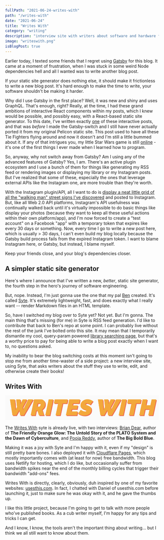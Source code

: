 ```yaml
---
fullPath: "2021-06-24-writes-with"
path: "/writes-with"
date: "2021-06-24"
title: "Writes With"
category: "writing"
description: "interview site with writers about software and hardware for writing"
image: "writeswith.png"
isBlogPost: true
---
```


Earlier today, I texted some friends that I regret using [Gatsby](https://www.gatsbyjs.com/) for this blog. It came at a moment of frustration, when I was stuck in some weird Node dependencies hell and all I wanted was to write another blog post.

If your static site generator does nothing else, it should make it frictionless to write a new blog post. It's hard enough to make the time to write, your software shouldn't be making it harder. 

Why did I use Gatsby in the first place? Well, it was new and shiny and uses GraphQL. That's enough, right? Really, at the time, I had these grand ambitions of interactive React components within my posts, which I knew would be possible, and possibly easy, with a React-based static site generator. To this date, I've written exactly [one](/pseudoclassical-star-wars) of these interactive posts, and that was *before* I made the Gatsby-switch and I still have never actually ported it from my original Pelicon static site. This post used to have all these Tie Fighters flying around and now it doesn't and I'm still a little bummed about it. If any of that intrigues you, my little Star Wars game is still [online](https://whatrocks.github.io/aluminum-falcon/) - it's one of the first things I ever made when I learned how to program.

So, anyway, why not switch away from Gatsby? Am I using any of the advanced features of Gatsby? Yes, I am. There's an active plugin ecosystem and I use a bunch of them for things like generating my RSS feed or rendering images or displaying my library or my Instagram posts. But I've realized that some of these, especially the ones that leverage external APIs like the Instagram one, are more trouble than they're worth.

With the Instagram plugin/API, all I want to do is [display a neat little grid of all the "walking man" street signs I've discovered](/walkingman) and posted to Instagram. But, like all Web 2.0 API platforms, Instagram's API usefulness was continually walked back until it's virtually impossible to do basic things like display your photos (because they want to keep all these useful actions within their own platform/app), and I'm now forced to create a "test account" on a Facebook "app" with a temporary token that expires like every 30 days or something. Now, every time I go to write a new post here, which is usually > 30 days, I can't even build my blog locally because the Gatsby build process fails from the expired Instagram token. I want to blame Instagram here, or Gatsby, but instead, I blame myself. 

Keep your friends close, and your blog's dependencies closer.

## A simpler static site generator

Here's where I announce that I've written a new, *better*, static site generator, the fourth step in the hero's journey of software engineering.

But, nope. Instead, I'm just gonna use the one that my pal [Ben](https://benreinhart.com) created. It's called [Syte](https://benreinhart.com/syte). It's extremely lightweight, fast, and does exactly what I really want -- render Markdown files in an HTML template.

So, have I switched my blog over to Syte yet? Not yet. But I'm gonna. The main thing that's missing (for me) in Syte is RSS feed generation. I'd like to contribute that back to Ben's repo at some point. I can probably live without the rest of the junk I've bolted onto this site. It may mean that I temporarily dismantle my cool, query-param powered [library searching page](/library), but that's a worthy price to pay for being able to write a blog post exactly when I want to, no questions asked.

My inability to bear the blog switching costs at this moment isn't going to stop me from another time-waster of a side project: a new interview site, using Syte, that asks writers about the stuff they use to write, edit, and otherwise create their books!

## Writes With

![Writes With logo](./images/writeswith.png)

The [Writes With](https://writeswith) syte is already live, with two interviews: [Brian Dear](https://writeswith.com/interviews/brian-dear/), author of **The Friendly Orange Glow: The Untold Story of the PLATO System and the Dawn of Cyberculture**, and [Pooja Reddy](https://writeswith.com/interviews/pooja-reddy/), author of **The Big Bold Blue**.

Making it was a joy with Syte and I'm happy with it, even if my "design" is still pretty bare bones. I also deployed it with [Cloudflare Pages](https://pages.cloudflare.com/), which mostly importantly comes with (at least for now) free bandwidth. This blog uses Netlify for hosting, which I do like, but occasionally suffer from bandwidth spikes near the end of the monthly billing cycles that trigger their bandwidth "add-ons" fees.

Writes With is directly, clearly, obviously, duh inspired by one of my favorite websites: [usesthis.com](https://usesthis.com). In fact, I chatted with Daniel of usesthis.com before launching it, just to make sure he was okay with it, and he gave the thumbs up.

I like this little project, because I'm going to get to talk with more people who've published books. As a cub writer myself, I'm happy for any tips and tricks I can get.

And I know, I know, the tools aren't the important thing about writing... but I think we all still want to know about them.